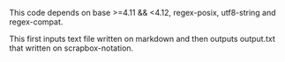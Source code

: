This code depends on base >=4.11 && <4.12, regex-posix, utf8-string and regex-compat.

This first inputs text file written on markdown and then outputs output.txt that written on scrapbox-notation.
